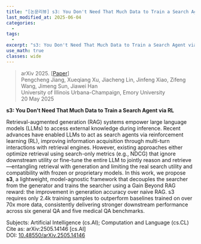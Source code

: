 ```yaml
---
title: "[논문리뷰] s3: You Don't Need That Much Data to Train a Search Agent via RL"
last_modified_at: 2025-06-04
categories:
  - 
tags:
  - 
excerpt: "s3: You Don't Need That Much Data to Train a Search Agent via RL"
use_math: true
classes: wide
---
```



> arXiv 2025. [[Paper](https://arxiv.org/abs/2505.14146)]  
> Pengcheng Jiang, Xueqiang Xu, Jiacheng Lin, Jinfeng Xiao, Zifeng Wang, Jimeng Sun, Jiawei Han  
> University of Illinois Urbana-Champaign, Emory University  
> 20 May 2025  

**s3: You Don't Need That Much Data to Train a Search Agent via RL**

Retrieval-augmented generation (RAG) systems empower large language models (LLMs) to access external knowledge during inference. Recent advances have enabled LLMs to act as search agents via reinforcement learning (RL), improving information acquisition through multi-turn interactions with retrieval engines. However, existing approaches either optimize retrieval using search-only metrics (e.g., NDCG) that ignore downstream utility or fine-tune the entire LLM to jointly reason and retrieve—entangling retrieval with generation and limiting the real search utility and compatibility with frozen or proprietary models. In this work, we propose **s3**, a lightweight, model-agnostic framework that decouples the searcher from the generator and trains the searcher using a Gain Beyond RAG reward: the improvement in generation accuracy over naive RAG. s3 requires only 2.4k training samples to outperform baselines trained on over 70x more data, consistently delivering stronger downstream performance across six general QA and five medical QA benchmarks.

Subjects: Artificial Intelligence (cs.AI); Computation and Language (cs.CL)  
Cite as: arXiv:2505.14146 [cs.AI]  
DOI: [10.48550/arXiv.2505.14146](https://doi.org/10.48550/arXiv.2505.14146)

